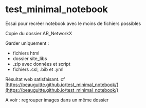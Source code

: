 # test_minimal_notebook

Essai pour recréer notebook avec le moins de fichiers possibles

Copie du dossier AR_NetworkX

Garder uniquement :
- fichiers html
- dossier site_libs
- .zip avec données et script
- fichiers .csl, .bib et .yml

Résultat web satisfaisant. cf [https://beauguitte.github.io/test_minimal_notebook/](https://beauguitte.github.io/test_minimal_notebook/)

A voir : regrouper images dans un même dossier
